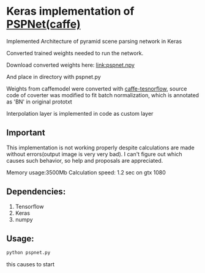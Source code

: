 # Keras implementation of [PSPNet(caffe)](https://github.com/hszhao/PSPNet)

Implemented Architecture of pyramid scene parsing network in Keras

Converted trained weights needed to run the network.


Download converted weights here:
[link:pspnet.npy](https://www.dropbox.com/s/9xebhix7dbk372d/pspnet.npy?dl=0)

And place in directory with pspnet.py

Weights from caffemodel were converted with [caffe-tesnorflow](https://github.com/ethereon/caffe-tensorflow), source code of coverter was modified to fit batch normalization, which is annotated as 'BN' in original prototxt

Interpolation layer is implemented in code as custom layer

## Important

This implementation is not working properly despite calculations are made without errors(output image is very very bad).
I can't figure out which causes such behavior, so help and proposals are appreciated.

Memory usage:3500Mb
Calculation speed: 1.2 sec on gtx 1080

## Dependencies:
1. Tensorflow
2. Keras
3. numpy


## Usage: 

```bash
python pspnet.py
```
this causes to start 
